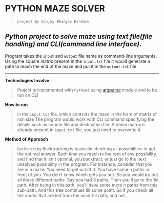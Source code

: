 # PYTHON MAZE SOLVER

>`project by Sanjay Bhargav Bandaru`

## _Python project to solve maze using text file(file handling) and CLI(command line interface)_.

Program takes the `input` and `output` file name as command-line arguments.
Using the square matrix present in the `input.txt` file it would generate a path to reach the end of the maze and put it in the `output.txt` file.
***

**Technologies Involve**
>Project is implemented with `Python3` using [argparse](https://docs.python.org/3/library/argparse.html) module and to be run on CLI

**How to run**
>In the `input.txt` file, which contains the maze in the form of matrix of nxn size
>The program would work with CLI command specifying the details such as source file and destination file.
>A demo matrix is already present in `input.txt` file, you just need to overwrite it.


**Method of Approach**
>`Backtracing`
>Backtracking is basically checking all possibilities to get the optimal answer. Each time you reach to the root of any possibility, and find that it isn't optimal, you backtract, or just go to the next unsolved possibility in the program.
>For instance, consider that you are in a maze. You need to get out of it. You have some n paths in front of you. You don't know which gets you out. So you would try out all these different paths. Say you had 3 paths. Then you'll go to the 1st path. After being in this path, you'll have some more n paths from this sub-path. And this tree continues till some point. So if you check all the nodes that are led from the main 1st path, and not.